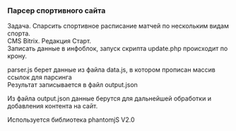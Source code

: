 ### Парсер спортивного сайта 

Задача. Спарсить спортивное расписание матчей по нескольким видам спорта. <br>
CMS Bitrix. Редакция Старт.<br>
Записать данные в инфоблок, запуск скрипта update.php происходит по крону.

parser.js берет данные из файла data.js, в котором прописан массив ссылок для парсинга<br>
Результат записывается в файл output.json

Из файла output.json данные берутся для дальнейшей обработки и добавления контента на сайт.

Используется библиотека phantomjS V2.0
